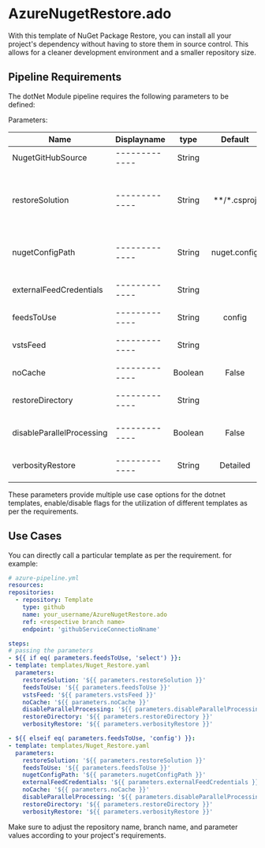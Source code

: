 # AzureNugetRestore.ado
With this template of NuGet Package Restore, you can install all your project's dependency without having to store them in source control. This allows for a cleaner development environment and a smaller repository size. 

## Pipeline Requirements

The dotNet Module pipeline requires the following parameters to be defined:

Parameters:


| Name  | Displayname | type | Default | Values | Opional/Required | Comments |
| ------------- | ------------- | :-------------: | :-------------: | :-------------: | :-------------: | ------------- |
| NugetGitHubSource | ------------- | String |  | | Required | ------------- |
| restoreSolution | ------------- | String | **/*.csproj |  | Optional | Required when command = restore. Path to solution, packages.config, or project.json. Default: **/*.sln. |
| nugetConfigPath | ------------- | String | nuget.config |  |  Optional |  Use when selectOrConfig = config && command = restore |
| externalFeedCredentials | ------------- | String |  | |  Optional | Credentials for feeds outside this organization/collection |
| feedsToUse | ------------- | String | config | |  Optional | Feeds to use |
| vstsFeed | ------------- | String |  |  | Optional | Use packages from this Azure Artifacts/TFS feed |
| noCache | ------------- | Boolean | False |true / false |  Optional | Disable local cache |
| restoreDirectory | ------------- | String |  | |  Optional | Use when command = restore. Destination directory |
| disableParallelProcessing | ------------- | Boolean | False | true / false |  Optional | Use when command = restore. Disable parallel processing |
| verbosityRestore | ------------- | String | Detailed |  |  Optional |  Specifies the amount of detail displayed in the output |

These parameters provide multiple use case options for the dotnet templates, enable/disable flags for the utilization of different templates as per the requirements.

## Use Cases

You can directly call a particular template as per the requirement. for example: 

  ```yaml
  # azure-pipeline.yml
  resources:
  repositories:
    - repository: Template
      type: github
      name: your_username/AzureNugetRestore.ado
      ref: <respective branch name>
      endpoint: 'githubServiceConnectioNname'

  steps:
  # passing the parameters
- ${{ if eq( parameters.feedsToUse, 'select') }}:
  - template: templates/Nuget_Restore.yaml
    parameters: 
      restoreSolution: '${{ parameters.restoreSolution }}'   
      feedsToUse: '${{ parameters.feedsToUse }}'             
      vstsFeed: '${{ parameters.vstsFeed }}'     
      noCache: '${{ parameters.noCache }}'                   
      disableParallelProcessing: '${{ parameters.disableParallelProcessing }}'  
      restoreDirectory: '${{ parameters.restoreDirectory }}'   
      verbosityRestore: '${{ parameters.verbosityRestore }}' 

- ${{ elseif eq( parameters.feedsToUse, 'config') }}:
  - template: templates/Nuget_Restore.yaml
    parameters:
      restoreSolution: '${{ parameters.restoreSolution }}'    
      feedsToUse: '${{ parameters.feedsToUse }}'             
      nugetConfigPath: '${{ parameters.nugetConfigPath }}'    
      externalFeedCredentials: '${{ parameters.externalFeedCredentials }}' 
      noCache: '${{ parameters.noCache }}'                   
      disableParallelProcessing: '${{ parameters.disableParallelProcessing }}'  
      restoreDirectory: '${{ parameters.restoreDirectory }}'   
      verbosityRestore: '${{ parameters.verbosityRestore }}'

  ```
Make sure to adjust the repository name, branch name, and parameter values according to your project's requirements.
